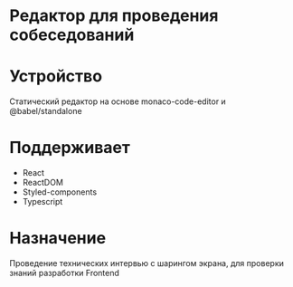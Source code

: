 # Редактор для проведения собеседований

# Устройство
Статический редактор на основе monaco-code-editor и @babel/standalone

# Поддерживает
- React
- ReactDOM
- Styled-components
- Typescript

# Назначение
Проведение технических интервью с шарингом экрана, для проверки знаний разработки Frontend